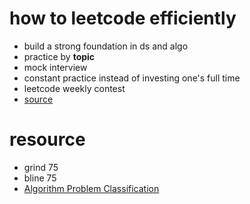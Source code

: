 # how to leetcode efficiently
 - build a strong foundation in ds and algo
 - practice by **topic**
 - mock interview
 - constant practice instead of investing one's full time
 - leetcode weekly contest
 - [source](https://www.youtube.com/watch?v=ucTL2ZdcyOs&ab_channel=AHTech)
# resource
 - grind 75
 - bline 75
 - [Algorithm Problem Classification](https://www.programcreek.com/2013/08/leetcode-problem-classification/)